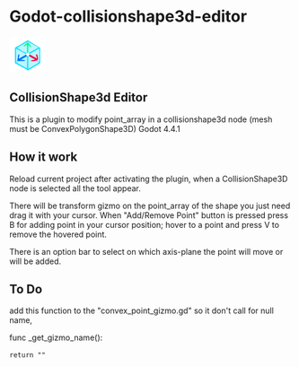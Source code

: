# Godot-collisionshape3d-editor
![Sample inside Godot](icon.png)

## CollisionShape3d Editor
This is a plugin to modify point_array in a collisionshape3d node (mesh must be ConvexPolygonShape3D) Godot 4.4.1

## How it work
Reload current project after activating the plugin,
when a CollisionShape3D node is selected all the tool appear.

There will be transform gizmo on the point_array of the shape you just need drag it with your cursor.
When "Add/Remove Point" button is pressed press B for adding point in your cursor position; hover to a point and press V to remove the hovered point.

There is an option bar to select on which axis-plane the point will move or will be added.

## To Do

add this function to the "convex_point_gizmo.gd" so it don't call for null name,

func _get_gizmo_name():

	return ""
